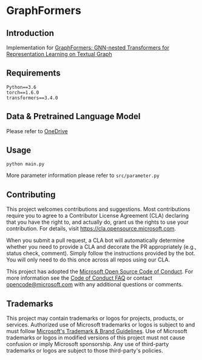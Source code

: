 # GraphFormers

## Introduction

Implementation for [GraphFormers: GNN-nested Transformers for Representation Learning on Textual Graph](https://arxiv.org/abs/2105.02605)

## Requirements
```
Python==3.6
torch==1.6.0
transformers==3.4.0
```

## Data & Pretrained Language Model

Please refer to [OneDrive](https://1drv.ms/u/s!Ag0vYLiCLJL3hTP91qvk1L61SzNn?e=tkjpqZ)

## Usage
```
python main.py
```
More parameter information please refer to `src/parameter.py`

## Contributing

This project welcomes contributions and suggestions.  Most contributions require you to agree to a
Contributor License Agreement (CLA) declaring that you have the right to, and actually do, grant us
the rights to use your contribution. For details, visit https://cla.opensource.microsoft.com.

When you submit a pull request, a CLA bot will automatically determine whether you need to provide
a CLA and decorate the PR appropriately (e.g., status check, comment). Simply follow the instructions
provided by the bot. You will only need to do this once across all repos using our CLA.

This project has adopted the [Microsoft Open Source Code of Conduct](https://opensource.microsoft.com/codeofconduct/).
For more information see the [Code of Conduct FAQ](https://opensource.microsoft.com/codeofconduct/faq/) or
contact [opencode@microsoft.com](mailto:opencode@microsoft.com) with any additional questions or comments.

## Trademarks

This project may contain trademarks or logos for projects, products, or services. Authorized use of Microsoft 
trademarks or logos is subject to and must follow 
[Microsoft's Trademark & Brand Guidelines](https://www.microsoft.com/en-us/legal/intellectualproperty/trademarks/usage/general).
Use of Microsoft trademarks or logos in modified versions of this project must not cause confusion or imply Microsoft sponsorship.
Any use of third-party trademarks or logos are subject to those third-party's policies.
